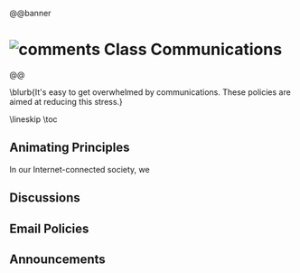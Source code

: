 @@banner
# ![comments](../assets/icons/comments.svg) Class Communications
@@

\blurb{It's easy to get overwhelmed by communications. These policies are aimed at reducing this stress.}

\lineskip
\toc

## Animating Principles

In our Internet-connected society, we 

## Discussions


## Email Policies

## Announcements
